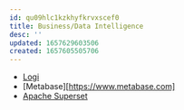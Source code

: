```yaml
---
id: qu09hlc1kzkhyfkrvxscef0
title: Business/Data Intelligence
desc: ''
updated: 1657629603506
created: 1657605505706
---
```


* [Logi](https://insightsoftware.com/)
* [Metabase][https://www.metabase.com]
* [Apache Superset](./bi.superset.md)
